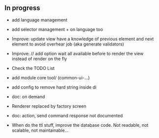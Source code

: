 ## In progress

- add language management
- add selector management + on language too

- Improve: update view have a knowledge of previous element 
and next element to avoid overhear job (aka generate validators)
- Improve: // add option wait all available before to render the view instead of render on the fly
- Check the TODO List

- add module core tool/ (common-ui-...)
- add config to remove hard string inside di

- doc: on demand
- Renderer replaced by factory screen
- doc: action, send command response not documented


- When do the ttl stuff, improve the database code. Not readable, not scalable, not maintainable...